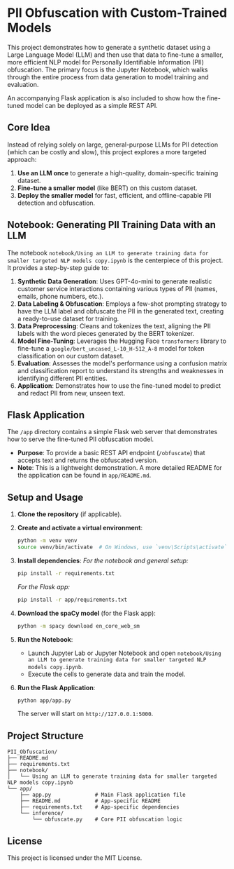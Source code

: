 # PII Obfuscation with Custom-Trained Models

This project demonstrates how to generate a synthetic dataset using a Large Language Model (LLM) and then use that data to fine-tune a smaller, more efficient NLP model for Personally Identifiable Information (PII) obfuscation. The primary focus is the Jupyter Notebook, which walks through the entire process from data generation to model training and evaluation.

An accompanying Flask application is also included to show how the fine-tuned model can be deployed as a simple REST API.

## Core Idea

Instead of relying solely on large, general-purpose LLMs for PII detection (which can be costly and slow), this project explores a more targeted approach:

1.  **Use an LLM once** to generate a high-quality, domain-specific training dataset.
2.  **Fine-tune a smaller model** (like BERT) on this custom dataset.
3.  **Deploy the smaller model** for fast, efficient, and offline-capable PII detection and obfuscation.

## Notebook: Generating PII Training Data with an LLM

The notebook `notebook/Using an LLM to generate training data for smaller targeted NLP models copy.ipynb` is the centerpiece of this project. It provides a step-by-step guide to:

1.  **Synthetic Data Generation**: Uses GPT-4o-mini to generate realistic customer service interactions containing various types of PII (names, emails, phone numbers, etc.).
2.  **Data Labeling & Obfuscation**: Employs a few-shot prompting strategy to have the LLM label and obfuscate the PII in the generated text, creating a ready-to-use dataset for training.
3.  **Data Preprocessing**: Cleans and tokenizes the text, aligning the PII labels with the word pieces generated by the BERT tokenizer.
4.  **Model Fine-Tuning**: Leverages the Hugging Face `transformers` library to fine-tune a `google/bert_uncased_L-10_H-512_A-8` model for token classification on our custom dataset.
5.  **Evaluation**: Assesses the model's performance using a confusion matrix and classification report to understand its strengths and weaknesses in identifying different PII entities.
6.  **Application**: Demonstrates how to use the fine-tuned model to predict and redact PII from new, unseen text.

## Flask Application

The `/app` directory contains a simple Flask web server that demonstrates how to serve the fine-tuned PII obfuscation model.

-   **Purpose**: To provide a basic REST API endpoint (`/obfuscate`) that accepts text and returns the obfuscated version.
-   **Note**: This is a lightweight demonstration. A more detailed README for the application can be found in `app/README.md`.

## Setup and Usage

1.  **Clone the repository** (if applicable).

2.  **Create and activate a virtual environment**:
    ```bash
    python -m venv venv
    source venv/bin/activate  # On Windows, use `venv\Scripts\activate`
    ```

3.  **Install dependencies**:
    *For the notebook and general setup:*
    ```bash
    pip install -r requirements.txt 
    ```
    *For the Flask app:*
    ```bash
    pip install -r app/requirements.txt
    ```

4.  **Download the spaCy model** (for the Flask app):
    ```bash
    python -m spacy download en_core_web_sm
    ```

5.  **Run the Notebook**:
    - Launch Jupyter Lab or Jupyter Notebook and open `notebook/Using an LLM to generate training data for smaller targeted NLP models copy.ipynb`.
    - Execute the cells to generate data and train the model.

6.  **Run the Flask Application**:
    ```bash
    python app/app.py
    ```
    The server will start on `http://127.0.0.1:5000`.

## Project Structure

```
PII_Obfuscation/
├── README.md
├── requirements.txt
├── notebook/
│   └── Using an LLM to generate training data for smaller targeted NLP models copy.ipynb
└── app/
    ├── app.py              # Main Flask application file
    ├── README.md           # App-specific README
    ├── requirements.txt    # App-specific dependencies
    └── inference/
        └── obfuscate.py    # Core PII obfuscation logic
```

## License

This project is licensed under the MIT License.